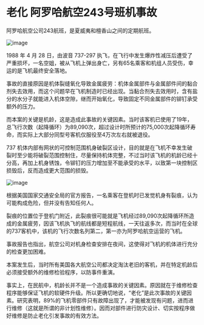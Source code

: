 # 老化 阿罗哈航空243号班机事故

阿罗哈航空公司243航班，是夏威夷和檀香山之间的定期航班。

![image](https://github.com/user-attachments/assets/7a549a1a-02e1-4a14-8851-eb9d12a9cd11)


1988 年 4 月 28 日，由波音 737-297 执飞，在飞行中发生爆炸性减压后遭受了严重损坏，一名空姐，被从飞机上弹出身亡，另有65名乘客和机组人员受伤，幸运的是飞机最终安全落地。

事故的直接原因是机体裂缝氧化导致金属疲劳：机体金属部件与金属部件间的黏合剂失去效用，而这个问题早在飞机制造时已经出现。当黏合剂失去效用时，含有盐分的水分子就能进入机体空隙，继而开始氧化，导致固定不同金属部件的铆钉承受额外的压力。

而本案的关键是机龄，这是造成此事故的关键因素。当时该客机已使用了19年，总飞行次数（起降循环）为89,090次，超过设计时所预计的75,000次起降循环寿命，而实际上大部分同型号客机仅服役至4万次左右就被退役。

737 机体内部有网状的可控制范围机身破裂区设计，目的就是在飞机不幸发生破裂时至少能将破裂范围控制住，尽量保持机体完整，不过当时该飞机的机龄已经十分高，再加上机身锈蚀，令铆钉的压力增加至不能承受的水平，以致第一块控制区损毁后，反而造成更大范围的损毁。

![image](https://github.com/user-attachments/assets/2888c997-4dfe-464b-9c9a-e20aa4ec52aa)


根据美国国家交通安全局的官方报告，一名乘客在登机时已发觉机身有裂痕，认为可能构成危险，但并没有告知任何人。

裂痕的位置位于登机门附近，此裂痕很可能就是飞机经过89,090次起降循环所造成的金属疲劳，因该飞机执飞的航线都是短程航线，一天往返多次，而当时在全球的737客机中，该机的飞行次数名列第二，第一亦为阿罗哈航空运营的飞机。

事故报告也指出，航空公司对机身检查安排在夜间，这使得对飞机的机体进行充分的检查更加困难。

本案发生后，当时所有美国各大航空公司都决定淘汰老旧的客机，并在特定机龄后必须接受额外的维修检验程序，以防事件重演。

事实上，在民航中，机龄长并不是一个造成事故的关键因素。原因就在于维修检查程序能够保证飞机的软硬件升级。所以更确切地说，“老化”是此次事故的关键因素。研究表明，89%的飞机零部件只有故障出现了，才能被发现有问题，进而进行维修（这就是所谓的非计划性维修）。因而对部件进行防灾设计、切实按程序做好维修是防止老化引发事故的有效方法。
